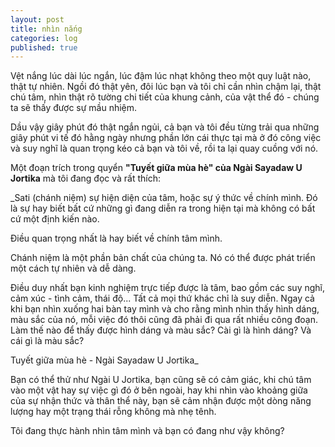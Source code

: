 ```yaml
---
layout: post
title: nhìn nắng
categories: log
published: true
---
```


Vệt nắng lúc dài lúc ngắn, lúc đậm lúc nhạt không theo một quy luật nào, thật tự nhiên. Ngồi đó thật yên, đôi lúc bạn và tôi chỉ cần nhìn chậm lại, thật chú tâm, nhìn thật rõ tường chi tiết của khung cảnh, của vật thể đó - chúng ta sẽ thấy được sự mầu nhiệm.

Dầu vậy giây phút đó thật ngắn ngủi, cả bạn và tôi đều từng trải qua những giây phút vi tế đó hằng ngày nhưng phần lớn cái thực tại mà ở đó công việc và suy nghĩ là quan trọng kéo cả bạn và tôi về, rồi ta lại quay cuồng với nó.

Một đoạn trích trong quyển **"Tuyết giữa mùa hè" của Ngài Sayadaw U Jortika** mà tôi đang đọc và rất thích:

_Sati (chánh niệm) sự hiện diện của tâm, hoặc sự ý thức về chính mình. Đó là sự hay biết bất cứ những gì đang diễn ra trong hiện tại mà không có bất cứ một định kiến nào.

Điều quan trọng nhất là hay biết về chính tâm mình.

Chánh niệm là một phần bản chất của chúng ta. Nó có thể được phát triển một cách tự nhiên và dễ dàng. 

Điều duy nhất bạn kinh nghiệm trực tiếp được là tâm, bao gồm các suy nghĩ, cảm xúc - tình cảm, thái độ... Tất cả mọi thứ khác chỉ là suy diễn. Ngay cả khi bạn nhìn xuống hai bàn tay mình và cho rằng mình nhìn thấy hình dáng, màu sắc của nó, mỗi việc đó thôi cũng đã phải đi qua rất nhiều công đoạn. Làm thế nào để thấy được hình dáng và màu sắc? Cài gì là hình dáng? Và cái gì là màu sắc?

Tuyết giữa mùa hè - Ngài Sayadaw U Jortika_

Bạn có thể thử như Ngài U Jortika, bạn cũng sẽ có cảm giác, khi chú tâm vào một vật hay sự việc gì đó ở bên ngoài, hay khi nhìn vào khoảng giữa của sự nhận thức và thân thể này, bạn sẽ cảm nhận được một dòng năng lượng hay một trạng thái rỗng không mà nhẹ tênh.

Tôi đang thực hành nhìn tâm mình và bạn có đang như vậy không?
